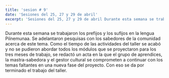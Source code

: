 ```yaml
---
title: 'sesion # 9'
date: 'Sesiones del 25, 27 y 29 de abril'
excerpt: 'Sesiones del 25, 27 y 29 de abril Durante esta semana se trabajaron los prefijos y los sufijos en la lengua Píínemunaa. Se adelantaron pesquisas con los sabedores de la comunidad acerca de este tema.'
---
```

Durante esta semana se trabajaron los prefijos y los sufijos en la lengua Píínemunaa. Se adelantaron pesquisas con los sabedores de la comunidad acerca de este tema. Como el tiempo de las actividades del taller se acabó y no se pudieron abordar todos los módulos que se proyectaron para los tres meses de trabajo, se redactó un acta en la que el grupo de aprendices, la mastra-sabedora y el gestor cultural se comprometen a continuar con los temas faltantes en una nueva fase del proyecto. Con eso se da por terminado el trabajo del taller. 

